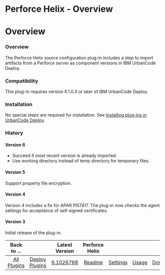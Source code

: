 
Perforce Helix - Overview
=========================

# Overview


### Overview




The Perforce Helix source configuration plug-in includes a step to import artifacts from a Perforce server as component versions in IBM UrbanCode Deploy.

### Compatibility

This plug-in requires version 6.1.0.3 or later of IBM UrbanCode Deploy.

### Installation

No special steps are required for installation. See [Installing plug-ins in UrbanCode Deploy](https://www.urbancode.com/resource/installing-plug-ins-in-urbancode-products/ "Installing plug-ins in UrbanCode Deploy").

### History

#### Version 6

* Succeed if most recent version is already imported.
* Use working directory instead of temp directory for temporary files.

#### Version 5

Support property file encryption.

#### Version 4

Version 4 includes a fix for APAR PI57417. The plug-in now checks the agent settings for acceptance of self-signed certificates.

#### Version 3

Initial release of the plug-in.


|Back to ...||Latest Version|Perforce Helix ||||
| :---: | :---: | :---: | :---: | :---: | :---: | :---: |
|[All Plugins](../../index.md)|[Deploy Plugins](../README.md)|[9.1026768](https://raw.githubusercontent.com/UrbanCode/IBM-UCD-PLUGINS/main/files/PerforceSourceConfig/PerforceSourceConfig-9.1026768.zip)|[Readme](README.md)|[Settings](settings.md)|[Usage](usage.md)|[Downloads](downloads.md)|
